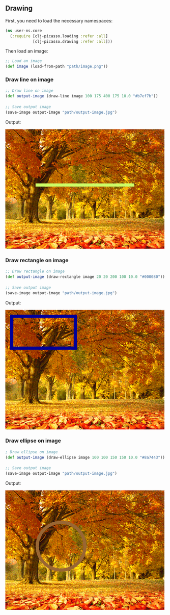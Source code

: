 ## Drawing

First, you need to load the necessary namespaces:

```clojure
(ns user-ns.core
  (:require [clj-picasso.loading :refer :all]
            [clj-picasso.drawing :refer :all]))
```

Then load an image:

```clojure
;; Load an image
(def image (load-from-path "path/image.png"))
```

### Draw line on image

```clojure
;; Draw line on image
(def output-image (draw-line image 100 175 400 175 10.0 "#b7ef7b"))

;; Save output image
(save-image output-image "path/output-image.jpg")
```

Output:

![Output](../resources/images/drawn-line.png)

### Draw rectangle on image

```clojure
;; Draw rectangle on image
(def output-image (draw-rectangle image 20 20 200 100 10.0 "#000080"))

;; Save output image
(save-image output-image "path/output-image.jpg")
```

Output:

![Output](../resources/images/drawn-rectangle.png)

### Draw ellipse on image

```clojure
; Draw ellipse on image
(def output-image (draw-ellipse image 100 100 150 150 10.0 "#8a7443"))

;; Save output image
(save-image output-image "path/output-image.jpg")
```

Output:

![Output](../resources/images/drawn-ellipse.png)